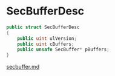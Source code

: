 # SecBufferDesc

```csharp
public struct SecBufferDesc
{
    public uint ulVersion;
    public uint cBuffers;
    public unsafe SecBuffer* pBuffers;
}
```

[secbuffer.md](secbuffer.md "mention")

